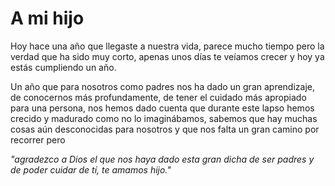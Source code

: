 # A mi hijo

Hoy hace una año que llegaste a nuestra vida, parece mucho tiempo pero la verdad que ha sido muy corto, apenas unos días te veíamos crecer y hoy ya estás cumpliendo un año.

Un año que para nosotros como padres nos ha dado un gran aprendizaje, de conocernos más profundamente, de tener el cuidado más apropiado para una persona, nos hemos dado cuenta que durante este lapso hemos crecido y madurado como no lo imaginábamos, sabemos que hay muchas cosas aún desconocidas para nosotros y que nos falta un gran camino por recorrer pero

*"agradezco a Dios el que nos haya dado esta gran dicha de ser padres y de poder cuidar de tí, te amamos hijo."*

